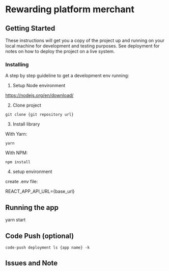 # Rewarding platform merchant

## Getting Started

These instructions will get you a copy of the project up and running on your local machine for development and testing purposes. See deployment for notes on how to deploy the project on a live system.

### Installing

A step by step guideline to get a development env running:

1. Setup Node environment

https://nodejs.org/en/download/

2. Clone project

```
git clone {git repository url}
```

3. Install library

With Yarn:

```
yarn
```

With NPM:

```
npm install
```

4. setup environment

create .env file:

REACT_APP_API_URL={base_url}

## Running the app

yarn start

## Code Push (optional)

```
code-push deployment ls {app name} -k
```

## Issues and Note
